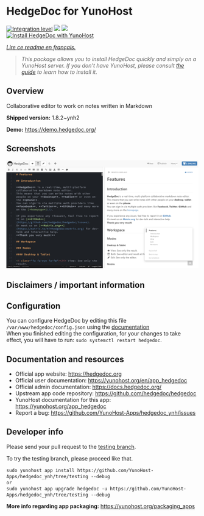 <!--
N.B.: This README was automatically generated by https://github.com/YunoHost/apps/tree/master/tools/README-generator
It shall NOT be edited by hand.
-->

# HedgeDoc for YunoHost

[![Integration level](https://dash.yunohost.org/integration/hedgedoc.svg)](https://dash.yunohost.org/appci/app/hedgedoc) ![](https://ci-apps.yunohost.org/ci/badges/hedgedoc.status.svg) ![](https://ci-apps.yunohost.org/ci/badges/hedgedoc.maintain.svg)  
[![Install HedgeDoc with YunoHost](https://install-app.yunohost.org/install-with-yunohost.svg)](https://install-app.yunohost.org/?app=hedgedoc)

*[Lire ce readme en français.](./README_fr.md)*

> *This package allows you to install HedgeDoc quickly and simply on a YunoHost server.
If you don't have YunoHost, please consult [the guide](https://yunohost.org/#/install) to learn how to install it.*

## Overview

Collaborative editor to work on notes written in Markdown

**Shipped version:** 1.8.2~ynh2

**Demo:** https://demo.hedgedoc.org/

## Screenshots

![](./doc/screenshots/screenshot.png)

## Disclaimers / important information

## Configuration

You can configure HedgeDoc by editing this file `/var/www/hedgedoc/config.json` using the [documentation](https://github.com/hedgedoc/hedgedoc/blob/master/docs/configuration.md)  
When you finished editing the configuration, for your changes to take effect, you will have to run: `sudo systemctl restart hedgedoc`.

## Documentation and resources

* Official app website: https://hedgedoc.org
* Official user documentation: https://yunohost.org/en/app_hedgedoc
* Official admin documentation: https://docs.hedgedoc.org/
* Upstream app code repository: https://github.com/hedgedoc/hedgedoc
* YunoHost documentation for this app: https://yunohost.org/app_hedgedoc
* Report a bug: https://github.com/YunoHost-Apps/hedgedoc_ynh/issues

## Developer info

Please send your pull request to the [testing branch](https://github.com/YunoHost-Apps/hedgedoc_ynh/tree/testing).

To try the testing branch, please proceed like that.
```
sudo yunohost app install https://github.com/YunoHost-Apps/hedgedoc_ynh/tree/testing --debug
or
sudo yunohost app upgrade hedgedoc -u https://github.com/YunoHost-Apps/hedgedoc_ynh/tree/testing --debug
```

**More info regarding app packaging:** https://yunohost.org/packaging_apps